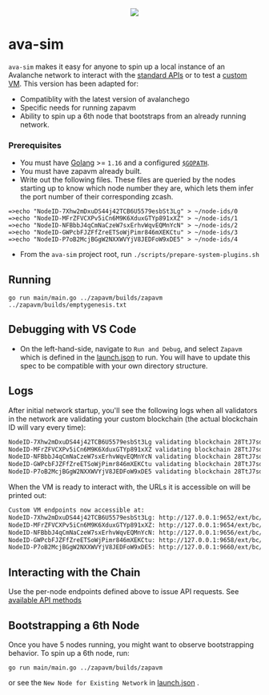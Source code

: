 <div align="center">
  <img src="resources/AvalancheLogoRed.png?raw=true">
</div>

# ava-sim
`ava-sim` makes it easy for anyone to spin up a local instance of an Avalanche network
to interact with the [standard APIs](https://docs.avax.network/build/avalanchego-apis)
or to test a [custom
VM](https://docs.avax.network/build/tutorials/platform/create-custom-blockchain). This version has been adapted for:
- Compatiblity with the latest version of avalanchego
- Specific needs for running zapavm
- Ability to spin up a 6th node that bootstraps from an already running network.

### Prerequisites
- You must have [Golang](https://golang.org/doc/install) >= `1.16` and a configured
[`$GOPATH`](https://github.com/golang/go/wiki/SettingGOPATH).
- You must have zapavm already built.
- Write out the following files. These files are queried by the nodes starting up to know which node number they are, which lets them infer the port number of their corresponding zcash.

```
=>echo "NodeID-7Xhw2mDxuDS44j42TCB6U5579esbSt3Lg" > ~/node-ids/0
=>echo "NodeID-MFrZFVCXPv5iCn6M9K6XduxGTYp891xXZ" > ~/node-ids/1
=>echo "NodeID-NFBbbJ4qCmNaCzeW7sxErhvWqvEQMnYcN" > ~/node-ids/2
=>echo "NodeID-GWPcbFJZFfZreETSoWjPimr846mXEKCtu" > ~/node-ids/3
=>echo "NodeID-P7oB2McjBGgW2NXXWVYjV8JEDFoW9xDE5" > ~/node-ids/4
```

- From the `ava-sim` project root, run `./scripts/prepare-system-plugins.sh`

## Running 

```
go run main/main.go ../zapavm/builds/zapavm ../zapavm/builds/emptygenesis.txt
```

## Debugging with VS Code

- On the left-hand-side, navigate to `Run and Debug`, and select `Zapavm` which is defined in the [launch.json](./vscode/launch.json) to run. You will have to update this spec to be compatible with your own directory structure.

## Logs

After initial network startup,
you'll see the following logs when all validators in the network are validating
your custom blockchain (the actual blockchain ID will vary every time):
```txt
NodeID-7Xhw2mDxuDS44j42TCB6U5579esbSt3Lg validating blockchain 28TtJ7sdYvdgfj1CcXo5o3yXFMhKLrv4FQC9WhgSHgY6YNYRs2
NodeID-MFrZFVCXPv5iCn6M9K6XduxGTYp891xXZ validating blockchain 28TtJ7sdYvdgfj1CcXo5o3yXFMhKLrv4FQC9WhgSHgY6YNYRs2
NodeID-NFBbbJ4qCmNaCzeW7sxErhvWqvEQMnYcN validating blockchain 28TtJ7sdYvdgfj1CcXo5o3yXFMhKLrv4FQC9WhgSHgY6YNYRs2
NodeID-GWPcbFJZFfZreETSoWjPimr846mXEKCtu validating blockchain 28TtJ7sdYvdgfj1CcXo5o3yXFMhKLrv4FQC9WhgSHgY6YNYRs2
NodeID-P7oB2McjBGgW2NXXWVYjV8JEDFoW9xDE5 validating blockchain 28TtJ7sdYvdgfj1CcXo5o3yXFMhKLrv4FQC9WhgSHgY6YNYRs2
```

When the VM is ready to interact with, the URLs it is accessible on will be
printed out:
```txt
Custom VM endpoints now accessible at:
NodeID-7Xhw2mDxuDS44j42TCB6U5579esbSt3Lg: http://127.0.0.1:9652/ext/bc/28TtJ7sdYvdgfj1CcXo5o3yXFMhKLrv4FQC9WhgSHgY6YNYRs2
NodeID-MFrZFVCXPv5iCn6M9K6XduxGTYp891xXZ: http://127.0.0.1:9654/ext/bc/28TtJ7sdYvdgfj1CcXo5o3yXFMhKLrv4FQC9WhgSHgY6YNYRs2
NodeID-NFBbbJ4qCmNaCzeW7sxErhvWqvEQMnYcN: http://127.0.0.1:9656/ext/bc/28TtJ7sdYvdgfj1CcXo5o3yXFMhKLrv4FQC9WhgSHgY6YNYRs2
NodeID-GWPcbFJZFfZreETSoWjPimr846mXEKCtu: http://127.0.0.1:9658/ext/bc/28TtJ7sdYvdgfj1CcXo5o3yXFMhKLrv4FQC9WhgSHgY6YNYRs2
NodeID-P7oB2McjBGgW2NXXWVYjV8JEDFoW9xDE5: http://127.0.0.1:9660/ext/bc/28TtJ7sdYvdgfj1CcXo5o3yXFMhKLrv4FQC9WhgSHgY6YNYRs2
```

## Interacting with the Chain

Use the per-node endpoints defined above to issue API requests. See [available API methods](https://github.com/zapalabs/zapavm#api)

## Bootstrapping a 6th Node

Once you have 5 nodes running, you might want to observe bootstrapping behavior. To spin up a 6th node, run:

```
go run main/main.go ../zapavm/builds/zapavm
```

or see the `New Node for Existing Network` in [launch.json](./vscode/launch.json) .
